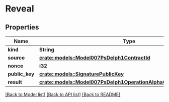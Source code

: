 # Reveal

## Properties

Name | Type | Description | Notes
------------ | ------------- | ------------- | -------------
**kind** | **String** |  | 
**source** | [**crate::models::Model007PsDelph1ContractId**](007-PsDELPH1.contract_id.md) |  | 
**nonce** | **i32** |  | 
**public_key** | [**crate::models::SignaturePublicKey**](Signature.Public_key.md) |  | 
**result** | [**crate::models::Model007PsDelph1OperationAlphaOperationResultReveal**](007-PsDELPH1.operation.alpha.operation_result.reveal.md) |  | 

[[Back to Model list]](../README.md#documentation-for-models) [[Back to API list]](../README.md#documentation-for-api-endpoints) [[Back to README]](../README.md)



